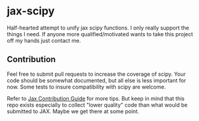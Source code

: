 # jax-scipy
Half-hearted attempt to unify jax scipy functions.
I only really support the things I need.
If anyone more qualified/motivated wants to take this project off my hands just contact me.


## Contribution
Feel free to submit pull requests to increase the coverage of scipy.
Your code should be somewhat documented, but all else is less important for now.
Some tests to insure compatibility with scipy are welcome.

Refer to [Jax Contribution Guide](https://jax.readthedocs.io/en/latest/contributing.html)
for more tips. But keep in mind that this repo exists especially to collect
"lower quality" code than what would be submitted to JAX.
Maybe we get there at some point.
